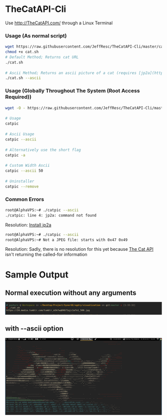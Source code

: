 # TheCatAPI-Cli
Use http://TheCatAPI.com/ through a Linux Terminal

### Usage (As normal script)
```bash
wget https://raw.githubusercontent.com/JeffResc/TheCatAPI-Cli/master/cat.sh
chmod +x cat.sh
# Default Method; Returns cat URL
./cat.sh

# Ascii Method; Returns an ascii picture of a cat (requires [jp2a](https://github.com/JeffResc/TheCatAPI-Cli/blob/master/jp2a.md))
./cat.sh --ascii
```

### Usage (Globally Throughout The System (Root Access Required))
```bash
wget -O - https://raw.githubusercontent.com/JeffResc/TheCatAPI-Cli/master/global.sh | bash

# Usage
catpic

# Ascii Usage
catpic --ascii

# Alternatively use the short flag
catpic -a

# Custom Width Ascii
catpic --ascii 50

# Uninstaller
catpic --remove
```

### Common Errors
```bash
root@AlphaVPS:~# ./catpic --ascii
./catpic: line 4: jp2a: command not found
```
Resolution: [Install jp2a](https://github.com/JeffResc/TheCatAPI-Cli/blob/master/jp2a.md)

```bash
root@AlphaVPS:~# ./catpic --ascii
root@AlphaVPS:~# Not a JPEG file: starts with 0x47 0x49
```
Resolution: Sadly, there is no resolution for this yet because [The Cat API](http://thecatapi.com/) isn't returning the called-for information


# Sample Output

## Normal execution without any arguments
<img src = "normal.png"/>

## with --ascii option 
<img src = "ascii.png"/>